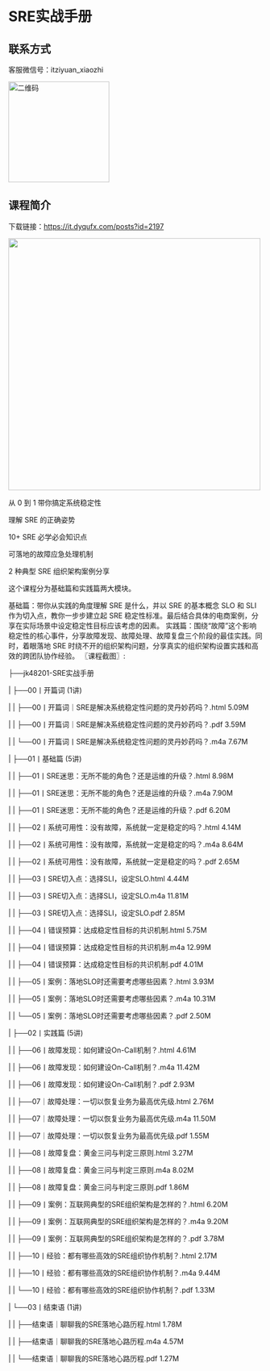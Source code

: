 # SRE实战手册  

## 联系方式

客服微信号：itziyuan_xiaozhi

<img src="https://ziyuanyun.oss-cn-guangzhou.aliyuncs.com/common/20240614073449/666b82192834a.jpg" width="200" height="200" alt="二维码">

## 课程简介

下载链接：https://it.dyqufx.com/posts?id=2197

<img src="https://ziyuanyun.oss-cn-guangzhou.aliyuncs.com/yun/20240515183723/66449063c9aa0.jpg" width="500" alt="">

  从 0 到 1 带你搞定系统稳定性

 理解 SRE 的正确姿势

 10+ SRE 必学必会知识点

 可落地的故障应急处理机制

 2 种典型 SRE 组织架构案例分享

 这个课程分为基础篇和实践篇两大模块。

  基础篇：带你从实践的角度理解 SRE 是什么，并以 SRE 的基本概念 SLO 和 SLI 作为切入点，教你一步步建立起 SRE 稳定性标准。最后结合具体的电商案例，分享在实际场景中设定稳定性目标应该考虑的因素。 实践篇：围绕“故障”这个影响稳定性的核心事件，分享故障发现、故障处理、故障复盘三个阶段的最佳实践。同时，着眼落地 SRE 时绕不开的组织架构问题，分享真实的组织架构设置实践和高效的跨团队协作经验。  〖课程截图〗:

  ├──jk48201-SRE实战手册

 | ├──00丨开篇词 (1讲)

 | | ├──00丨开篇词｜SRE是解决系统稳定性问题的灵丹妙药吗？.html 5.09M

 | | ├──00丨开篇词｜SRE是解决系统稳定性问题的灵丹妙药吗？.pdf 3.59M

 | | └──00丨开篇词丨SRE是解决系统稳定性问题的灵丹妙药吗？.m4a 7.67M

 | ├──01丨基础篇 (5讲)

 | | ├──01丨SRE迷思：无所不能的角色？还是运维的升级？.html 8.98M

 | | ├──01丨SRE迷思：无所不能的角色？还是运维的升级？.m4a 7.90M

 | | ├──01丨SRE迷思：无所不能的角色？还是运维的升级？.pdf 6.20M

 | | ├──02丨系统可用性：没有故障，系统就一定是稳定的吗？.html 4.14M

 | | ├──02丨系统可用性：没有故障，系统就一定是稳定的吗？.m4a 8.64M

 | | ├──02丨系统可用性：没有故障，系统就一定是稳定的吗？.pdf 2.65M

 | | ├──03丨SRE切入点：选择SLI，设定SLO.html 4.44M

 | | ├──03丨SRE切入点：选择SLI，设定SLO.m4a 11.81M

 | | ├──03丨SRE切入点：选择SLI，设定SLO.pdf 2.85M

 | | ├──04丨错误预算：达成稳定性目标的共识机制.html 5.75M

 | | ├──04丨错误预算：达成稳定性目标的共识机制.m4a 12.99M

 | | ├──04丨错误预算：达成稳定性目标的共识机制.pdf 4.01M

 | | ├──05丨案例：落地SLO时还需要考虑哪些因素？.html 3.93M

 | | ├──05丨案例：落地SLO时还需要考虑哪些因素？.m4a 10.31M

 | | └──05丨案例：落地SLO时还需要考虑哪些因素？.pdf 2.50M

 | ├──02丨实践篇 (5讲)

 | | ├──06丨故障发现：如何建设On-Call机制？.html 4.61M

 | | ├──06丨故障发现：如何建设On-Call机制？.m4a 11.42M

 | | ├──06丨故障发现：如何建设On-Call机制？.pdf 2.93M

 | | ├──07｜故障处理：一切以恢复业务为最高优先级.html 2.76M

 | | ├──07｜故障处理：一切以恢复业务为最高优先级.m4a 11.50M

 | | ├──07｜故障处理：一切以恢复业务为最高优先级.pdf 1.55M

 | | ├──08丨故障复盘：黄金三问与判定三原则.html 3.27M

 | | ├──08丨故障复盘：黄金三问与判定三原则.m4a 8.02M

 | | ├──08丨故障复盘：黄金三问与判定三原则.pdf 1.86M

 | | ├──09丨案例：互联网典型的SRE组织架构是怎样的？.html 6.20M

 | | ├──09丨案例：互联网典型的SRE组织架构是怎样的？.m4a 9.20M

 | | ├──09丨案例：互联网典型的SRE组织架构是怎样的？.pdf 3.78M

 | | ├──10丨经验：都有哪些高效的SRE组织协作机制？.html 2.17M

 | | ├──10丨经验：都有哪些高效的SRE组织协作机制？.m4a 9.44M

 | | └──10丨经验：都有哪些高效的SRE组织协作机制？.pdf 1.33M

 | └──03丨结束语 (1讲)

 | | ├──结束语｜聊聊我的SRE落地心路历程.html 1.78M

 | | ├──结束语｜聊聊我的SRE落地心路历程.m4a 4.57M

 | | └──结束语｜聊聊我的SRE落地心路历程.pdf 1.27M

  
